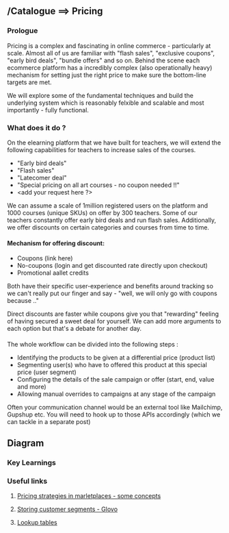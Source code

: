 ## /Catalogue ==> Pricing


### Prologue

Pricing is a complex and fascinating in online commerce - particularly at scale. Almost all of us are familiar with "flash sales", "exclusive coupons", "early bird deals", "bundle offers" and so on. Behind the scene each ecommerce platform has a incredibly complex (also operationally heavy) mechanism for setting just the right price to make sure the bottom-line targets are met.

We will explore some of the fundamental techniques and build the underlying system which is reasonably felxible and scalable and most importantly - fully functional.

### What does it do ?

On the elearning platform that we have built for teachers, we will extend the following capabilities for teachers to increase sales of the courses. 

- "Early bird deals"
- "Flash sales"
- "Latecomer deal"
- "Special pricing on all art courses - no coupon needed !!"
- <add your request here ?>


We can assume a scale of 1million registered users on the platform and 1000 courses (unique SKUs) on offer by 300 teachers. Some of our teachers constantly offer early bird deals and run flash sales. Additionally, we offer discounts on certain categories and courses from time to time.


#### Mechanism for offering discount:
- Coupons (link here)
- No-coupons (login and get discounted rate directly upon checkout)
- Promotional aallet credits

Both have their specific user-experience and benefits around tracking so we can't really put our finger and say - "well, we will only go with coupons because .."

Direct discounts are faster while coupons give you that "rewarding" feeling of having secured a sweet deal for yourself. We can add more arguments to each option but that's a debate for another day.

####
The whole workflow can be divided into the following steps :
- Identifying the products to be given at a differential price (product list)
- Segmenting user(s) who have to offered this product at this special price (user segment)
- Configuring the details of the sale campaign or offer (start, end, value and more)
- Allowing manual overrides to campaigns at any stage of the campaign

Often your communication channel would be an external tool like Mailchimp, Gupshup etc. You will need to hook up to those APIs accordingly (which we can tackle in a separate post)


## Diagram



### Key Learnings



### Useful links

1. [Pricing strategies in marletplaces - some concepts](https://www.sellerapp.com/blog/top-essential-ecommerce-pricing-strategies/)

2. [Storing customer segments - Glovo](https://medium.com/glovo-engineering/customer-segmentation-at-glovo-8b46a787ac5e)

3. [Lookup tables](https://medium.com/capital-one-tech/blazing-fast-data-lookup-in-a-microservices-world-dd3ae548ca45)
